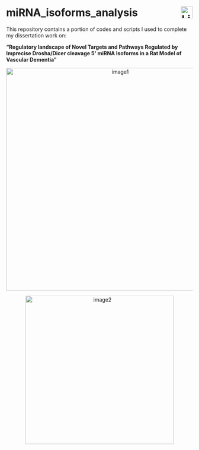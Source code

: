 <h1 align="left">
  miRNA_isoforms_analysis
  <a href="https://www.linkedin.com/in/sourabh71kumawat/" target="_blank">
    <img src="https://cdn.jsdelivr.net/gh/devicons/devicon/icons/linkedin/linkedin-original.svg" alt="LinkedIn" width="32" height="32" align="right" />
  </a>
</h1>

<p>This repository contains a portion of codes and scripts I used to complete my dissertation work on:</p>

**“Regulatory landscape of Novel Targets and Pathways Regulated by Imprecise Drosha/Dicer cleavage 5' miRNA Isoforms in a Rat Model of Vascular Dementia”**

<p align="center">
  <img src="https://github.com/user-attachments/assets/bfb298c4-0daa-4e03-b5c4-64c411b423a5" alt="image1" width="600" />
</p>
<p align="center">
  <img src="https://github.com/user-attachments/assets/54e8ce19-2892-4d9d-aafc-21e22193f19e" alt="image2" width="400" />
</p>
